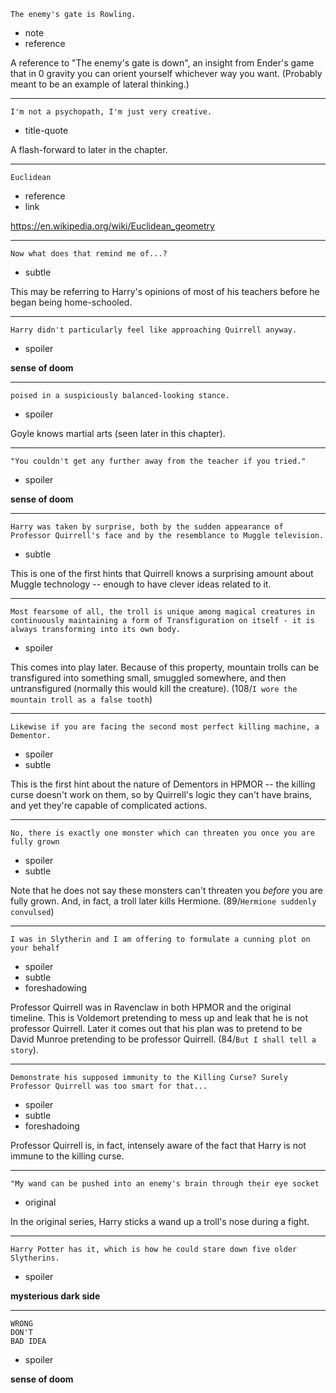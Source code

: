 ```
The enemy's gate is Rowling.
```

* note
* reference

A reference to "The enemy's gate is down", an insight from Ender's
game that in 0 gravity you can orient yourself whichever way you want.
(Probably meant to be an example of lateral thinking.)

---

```
I'm not a psychopath, I'm just very creative.
```

* title-quote

A flash-forward to later in the chapter.

---

```
Euclidean
```

* reference
* link

https://en.wikipedia.org/wiki/Euclidean_geometry

---

```
Now what does that remind me of...?
```

* subtle

This may be referring to Harry's opinions of most of his teachers
before he began being home-schooled.

---

```
Harry didn't particularly feel like approaching Quirrell anyway.
```

* spoiler

**sense of doom**

---

```
poised in a suspiciously balanced-looking stance.
```

* spoiler

Goyle knows martial arts (seen later in this chapter).

---

```
"You couldn't get any further away from the teacher if you tried."
```

* spoiler

**sense of doom**

---

```
Harry was taken by surprise, both by the sudden appearance of
Professor Quirrell's face and by the resemblance to Muggle television.
```

* subtle

This is one of the first hints that Quirrell knows a surprising amount
about Muggle technology -- enough to have clever ideas related to it.

---

```
Most fearsome of all, the troll is unique among magical creatures in
continuously maintaining a form of Transfiguration on itself - it is
always transforming into its own body.
```

* spoiler

This comes into play later.  Because of this property, mountain trolls
can be transfigured into something small, smuggled somewhere, and then
untransfigured (normally this would kill the creature).  (108/`I wore
the mountain troll as a false tooth`)

---

```
Likewise if you are facing the second most perfect killing machine, a
Dementor.
```

* spoiler
* subtle

This is the first hint about the nature of Dementors in HPMOR -- the
killing curse doesn't work on them, so by Quirrell's logic they can't
have brains, and yet they're capable of complicated actions.

---

```
No, there is exactly one monster which can threaten you once you are
fully grown
```

* spoiler
* subtle

Note that he does not say these monsters can't threaten you *before*
you are fully grown.  And, in fact, a troll later kills Hermione.
(89/`Hermione suddenly convulsed`)

---

```
I was in Slytherin and I am offering to formulate a cunning plot on
your behalf
```

* spoiler
* subtle
* foreshadowing

Professor Quirrell was in Ravenclaw in both HPMOR and the original
timeline.  This is Voldemort pretending to mess up and leak that he is
not professor Quirrell.  Later it comes out that his plan was to
pretend to be David Munroe pretending to be professor Quirrell.
(84/`But I shall tell a story`).

---

```
Demonstrate his supposed immunity to the Killing Curse? Surely
Professor Quirrell was too smart for that...
```

* spoiler
* subtle
* foreshadoing

Professor Quirrell is, in fact, intensely aware of the fact that Harry
is not immune to the killing curse.

---

```
"My wand can be pushed into an enemy's brain through their eye socket
```

* original

In the original series, Harry sticks a wand up a troll's nose during a
fight.

---

```
Harry Potter has it, which is how he could stare down five older
Slytherins.
```

* spoiler

**mysterious dark side**

---

```
WRONG
DON'T
BAD IDEA
```

* spoiler

**sense of doom**
